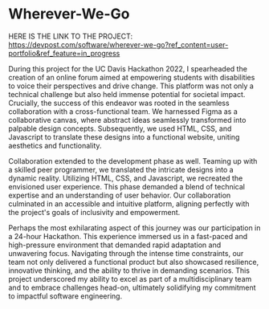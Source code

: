 # Wherever-We-Go

HERE IS THE LINK TO THE PROJECT: <a> https://devpost.com/software/wherever-we-go?ref_content=user-portfolio&ref_feature=in_progress </a>

During this project for the UC Davis Hackathon 2022, I spearheaded the creation of an online forum aimed at empowering students with disabilities to voice their perspectives and drive change. This platform was not only a technical challenge but also held immense potential for societal impact. Crucially, the success of this endeavor was rooted in the seamless collaboration with a cross-functional team. We harnessed Figma as a collaborative canvas, where abstract ideas seamlessly transformed into palpable design concepts. Subsequently, we used HTML, CSS, and Javascript to translate these designs into a functional website, uniting aesthetics and functionality.

Collaboration extended to the development phase as well. Teaming up with a skilled peer programmer, we translated the intricate designs into a dynamic reality. Utilizing HTML, CSS, and Javascript, we recreated the envisioned user experience. This phase demanded a blend of technical expertise and an understanding of user behavior. Our collaboration culminated in an accessible and intuitive platform, aligning perfectly with the project's goals of inclusivity and empowerment.

Perhaps the most exhilarating aspect of this journey was our participation in a 24-hour Hackathon. This experience immersed us in a fast-paced and high-pressure environment that demanded rapid adaptation and unwavering focus. Navigating through the intense time constraints, our team not only delivered a functional product but also showcased resilience, innovative thinking, and the ability to thrive in demanding scenarios. This project underscored my ability to excel as part of a multidisciplinary team and to embrace challenges head-on, ultimately solidifying my commitment to impactful software engineering.
